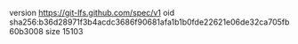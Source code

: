 version https://git-lfs.github.com/spec/v1
oid sha256:b36d28971f3b4acdc3686f90681afa1b1b0fde22621e06de32ca705fb60b3008
size 15103
